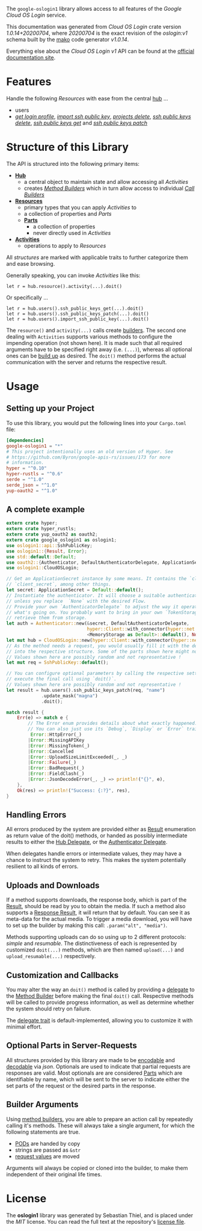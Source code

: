 <!---
DO NOT EDIT !
This file was generated automatically from 'src/mako/api/README.md.mako'
DO NOT EDIT !
-->
The `google-oslogin1` library allows access to all features of the *Google Cloud OS Login* service.

This documentation was generated from *Cloud OS Login* crate version *1.0.14+20200704*, where *20200704* is the exact revision of the *oslogin:v1* schema built by the [mako](http://www.makotemplates.org/) code generator *v1.0.14*.

Everything else about the *Cloud OS Login* *v1* API can be found at the
[official documentation site](https://cloud.google.com/compute/docs/oslogin/).
# Features

Handle the following *Resources* with ease from the central [hub](https://docs.rs/google-oslogin1/1.0.14+20200704/google_oslogin1/CloudOSLogin) ... 

* users
 * [*get login profile*](https://docs.rs/google-oslogin1/1.0.14+20200704/google_oslogin1/api::UserGetLoginProfileCall), [*import ssh public key*](https://docs.rs/google-oslogin1/1.0.14+20200704/google_oslogin1/api::UserImportSshPublicKeyCall), [*projects delete*](https://docs.rs/google-oslogin1/1.0.14+20200704/google_oslogin1/api::UserProjectDeleteCall), [*ssh public keys delete*](https://docs.rs/google-oslogin1/1.0.14+20200704/google_oslogin1/api::UserSshPublicKeyDeleteCall), [*ssh public keys get*](https://docs.rs/google-oslogin1/1.0.14+20200704/google_oslogin1/api::UserSshPublicKeyGetCall) and [*ssh public keys patch*](https://docs.rs/google-oslogin1/1.0.14+20200704/google_oslogin1/api::UserSshPublicKeyPatchCall)




# Structure of this Library

The API is structured into the following primary items:

* **[Hub](https://docs.rs/google-oslogin1/1.0.14+20200704/google_oslogin1/CloudOSLogin)**
    * a central object to maintain state and allow accessing all *Activities*
    * creates [*Method Builders*](https://docs.rs/google-oslogin1/1.0.14+20200704/google_oslogin1/client::MethodsBuilder) which in turn
      allow access to individual [*Call Builders*](https://docs.rs/google-oslogin1/1.0.14+20200704/google_oslogin1/client::CallBuilder)
* **[Resources](https://docs.rs/google-oslogin1/1.0.14+20200704/google_oslogin1/client::Resource)**
    * primary types that you can apply *Activities* to
    * a collection of properties and *Parts*
    * **[Parts](https://docs.rs/google-oslogin1/1.0.14+20200704/google_oslogin1/client::Part)**
        * a collection of properties
        * never directly used in *Activities*
* **[Activities](https://docs.rs/google-oslogin1/1.0.14+20200704/google_oslogin1/client::CallBuilder)**
    * operations to apply to *Resources*

All *structures* are marked with applicable traits to further categorize them and ease browsing.

Generally speaking, you can invoke *Activities* like this:

```Rust,ignore
let r = hub.resource().activity(...).doit()
```

Or specifically ...

```ignore
let r = hub.users().ssh_public_keys_get(...).doit()
let r = hub.users().ssh_public_keys_patch(...).doit()
let r = hub.users().import_ssh_public_key(...).doit()
```

The `resource()` and `activity(...)` calls create [builders][builder-pattern]. The second one dealing with `Activities` 
supports various methods to configure the impending operation (not shown here). It is made such that all required arguments have to be 
specified right away (i.e. `(...)`), whereas all optional ones can be [build up][builder-pattern] as desired.
The `doit()` method performs the actual communication with the server and returns the respective result.

# Usage

## Setting up your Project

To use this library, you would put the following lines into your `Cargo.toml` file:

```toml
[dependencies]
google-oslogin1 = "*"
# This project intentionally uses an old version of Hyper. See
# https://github.com/Byron/google-apis-rs/issues/173 for more
# information.
hyper = "^0.10"
hyper-rustls = "^0.6"
serde = "^1.0"
serde_json = "^1.0"
yup-oauth2 = "^1.0"
```

## A complete example

```Rust
extern crate hyper;
extern crate hyper_rustls;
extern crate yup_oauth2 as oauth2;
extern crate google_oslogin1 as oslogin1;
use oslogin1::api::SshPublicKey;
use oslogin1::{Result, Error};
use std::default::Default;
use oauth2::{Authenticator, DefaultAuthenticatorDelegate, ApplicationSecret, MemoryStorage};
use oslogin1::CloudOSLogin;

// Get an ApplicationSecret instance by some means. It contains the `client_id` and 
// `client_secret`, among other things.
let secret: ApplicationSecret = Default::default();
// Instantiate the authenticator. It will choose a suitable authentication flow for you, 
// unless you replace  `None` with the desired Flow.
// Provide your own `AuthenticatorDelegate` to adjust the way it operates and get feedback about 
// what's going on. You probably want to bring in your own `TokenStorage` to persist tokens and
// retrieve them from storage.
let auth = Authenticator::new(&secret, DefaultAuthenticatorDelegate,
                              hyper::Client::with_connector(hyper::net::HttpsConnector::new(hyper_rustls::TlsClient::new())),
                              <MemoryStorage as Default>::default(), None);
let mut hub = CloudOSLogin::new(hyper::Client::with_connector(hyper::net::HttpsConnector::new(hyper_rustls::TlsClient::new())), auth);
// As the method needs a request, you would usually fill it with the desired information
// into the respective structure. Some of the parts shown here might not be applicable !
// Values shown here are possibly random and not representative !
let mut req = SshPublicKey::default();

// You can configure optional parameters by calling the respective setters at will, and
// execute the final call using `doit()`.
// Values shown here are possibly random and not representative !
let result = hub.users().ssh_public_keys_patch(req, "name")
             .update_mask("magna")
             .doit();

match result {
    Err(e) => match e {
        // The Error enum provides details about what exactly happened.
        // You can also just use its `Debug`, `Display` or `Error` traits
         Error::HttpError(_)
        |Error::MissingAPIKey
        |Error::MissingToken(_)
        |Error::Cancelled
        |Error::UploadSizeLimitExceeded(_, _)
        |Error::Failure(_)
        |Error::BadRequest(_)
        |Error::FieldClash(_)
        |Error::JsonDecodeError(_, _) => println!("{}", e),
    },
    Ok(res) => println!("Success: {:?}", res),
}

```
## Handling Errors

All errors produced by the system are provided either as [Result](https://docs.rs/google-oslogin1/1.0.14+20200704/google_oslogin1/client::Result) enumeration as return value of
the doit() methods, or handed as possibly intermediate results to either the 
[Hub Delegate](https://docs.rs/google-oslogin1/1.0.14+20200704/google_oslogin1/client::Delegate), or the [Authenticator Delegate](https://docs.rs/yup-oauth2/*/yup_oauth2/trait.AuthenticatorDelegate.html).

When delegates handle errors or intermediate values, they may have a chance to instruct the system to retry. This 
makes the system potentially resilient to all kinds of errors.

## Uploads and Downloads
If a method supports downloads, the response body, which is part of the [Result](https://docs.rs/google-oslogin1/1.0.14+20200704/google_oslogin1/client::Result), should be
read by you to obtain the media.
If such a method also supports a [Response Result](https://docs.rs/google-oslogin1/1.0.14+20200704/google_oslogin1/client::ResponseResult), it will return that by default.
You can see it as meta-data for the actual media. To trigger a media download, you will have to set up the builder by making
this call: `.param("alt", "media")`.

Methods supporting uploads can do so using up to 2 different protocols: 
*simple* and *resumable*. The distinctiveness of each is represented by customized 
`doit(...)` methods, which are then named `upload(...)` and `upload_resumable(...)` respectively.

## Customization and Callbacks

You may alter the way an `doit()` method is called by providing a [delegate](https://docs.rs/google-oslogin1/1.0.14+20200704/google_oslogin1/client::Delegate) to the 
[Method Builder](https://docs.rs/google-oslogin1/1.0.14+20200704/google_oslogin1/client::CallBuilder) before making the final `doit()` call. 
Respective methods will be called to provide progress information, as well as determine whether the system should 
retry on failure.

The [delegate trait](https://docs.rs/google-oslogin1/1.0.14+20200704/google_oslogin1/client::Delegate) is default-implemented, allowing you to customize it with minimal effort.

## Optional Parts in Server-Requests

All structures provided by this library are made to be [encodable](https://docs.rs/google-oslogin1/1.0.14+20200704/google_oslogin1/client::RequestValue) and 
[decodable](https://docs.rs/google-oslogin1/1.0.14+20200704/google_oslogin1/client::ResponseResult) via *json*. Optionals are used to indicate that partial requests are responses 
are valid.
Most optionals are are considered [Parts](https://docs.rs/google-oslogin1/1.0.14+20200704/google_oslogin1/client::Part) which are identifiable by name, which will be sent to 
the server to indicate either the set parts of the request or the desired parts in the response.

## Builder Arguments

Using [method builders](https://docs.rs/google-oslogin1/1.0.14+20200704/google_oslogin1/client::CallBuilder), you are able to prepare an action call by repeatedly calling it's methods.
These will always take a single argument, for which the following statements are true.

* [PODs][wiki-pod] are handed by copy
* strings are passed as `&str`
* [request values](https://docs.rs/google-oslogin1/1.0.14+20200704/google_oslogin1/client::RequestValue) are moved

Arguments will always be copied or cloned into the builder, to make them independent of their original life times.

[wiki-pod]: http://en.wikipedia.org/wiki/Plain_old_data_structure
[builder-pattern]: http://en.wikipedia.org/wiki/Builder_pattern
[google-go-api]: https://github.com/google/google-api-go-client

# License
The **oslogin1** library was generated by Sebastian Thiel, and is placed 
under the *MIT* license.
You can read the full text at the repository's [license file][repo-license].

[repo-license]: https://github.com/Byron/google-apis-rsblob/master/LICENSE.md
